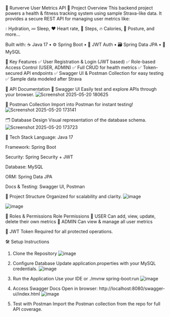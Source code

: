 🌟 Runverve User Metrics API
🔹 Project Overview
This backend project powers a health & fitness tracking system using sample Strava-like data. It provides a secure REST API for managing user metrics like:

💧 Hydration, 💤 Sleep, ❤️ Heart rate, 🦶 Steps, 🔥 Calories, 🧍 Posture, and more...

Built with:
☕ Java 17 • ⚙️ Spring Boot • 🔐 JWT Auth • 🗃️ Spring Data JPA • 🐬 MySQL

📌 Key Features
✅ User Registration & Login (JWT based)
✅ Role-based Access Control (USER, ADMIN)
✅ Full CRUD for health metrics
✅ Token-secured API endpoints
✅ Swagger UI & Postman Collection for easy testing
✅ Sample data modeled after Strava

🧪 API Documentation
🔹 Swagger UI
Easily test and explore APIs through your browser.
![Screenshot 2025-05-20 180625](https://github.com/user-attachments/assets/bebde035-5e46-44e3-b11d-a4d28479b66b)



🔹 Postman Collection
Import into Postman for instant testing!
![Screenshot 2025-05-20 173141](https://github.com/user-attachments/assets/11b6ce69-e410-4ff1-ae7a-9bd173cd58dc)



🗂️ Database Design
Visual representation of the database schema.
![Screenshot 2025-05-20 173723](https://github.com/user-attachments/assets/9340c250-33bb-4669-87be-bbc8ba84d20f)



🚀 Tech Stack
Language: Java 17

Framework: Spring Boot

Security: Spring Security + JWT

Database: MySQL

ORM: Spring Data JPA

Docs & Testing: Swagger UI, Postman



🧱 Project Structure
Organized for scalability and clarity.
![image](https://github.com/user-attachments/assets/6467d50a-dd88-48e9-abf3-b09057160e0b)

![image](https://github.com/user-attachments/assets/0c3adc95-0109-4b27-b293-ef4b4ea0af1a)



👥 Roles & Permissions
Role	Permissions
👤 USER	Can add, view, update, delete their own metrics
👑 ADMIN	Can view & manage all user metrics

🔐 JWT Token Required for all protected operations.

🛠️ Setup Instructions
1. Clone the Repository
![image](https://github.com/user-attachments/assets/081a9b20-daec-4913-82b5-ad995ba342c0)




2. Configure Database
Update application.properties with your MySQL credentials.
![image](https://github.com/user-attachments/assets/319f5327-d9e4-4632-b602-242297284c44)


3. Run the Application
Use your IDE or ./mvnw spring-boot:run
![image](https://github.com/user-attachments/assets/56021b4f-8ee4-4a85-8da1-aa80c15aedd9)



5. Access Swagger Docs
Open in browser: http://localhost:8080/swagger-ui/index.html
![image](https://github.com/user-attachments/assets/4ce991d7-4638-4106-b1e0-b9bcc05d0115)



7. Test with Postman
Import the Postman collection from the repo for full API coverage.
